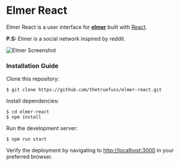 # Elmer React

Elmer React is a user interface for **[elmer](https://github.com/thetruefuss/elmer)** built with [React](https://reactjs.org/).

**P.S:** Elmer is a social network inspired by reddit.

![Elmer Screenshot](https://image.ibb.co/drWiM8/elmer_screenshot.jpg "Elmer Screenshot")

### Installation Guide

Clone this repository:

```shell
$ git clone https://github.com/thetruefuss/elmer-react.git
```

Install dependencies:

```shell
$ cd elmer-react
$ npm install
```

Run the development server:

```shell
$ npm run start
```

Verify the deployment by navigating to [http://localhost:3000](http://localhost:3000) in your preferred browser.
